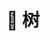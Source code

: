 
# 🌲 树
<STree :data="data"></STree>
<script setup>
import STree from '../../src/tree/src/tree'
import '../../src/tree/styles/tree.scss'
  import { ref } from 'vue'
  const data = ref([
    {
      label: 'docs',
      id: 'docs'
    },
    {
      label: 'packages',
      id: 'packages',
      expanded: true,
      children: [
        {
          label: 'plugin-vue',
          id: 'plugin-vue'
        },
        {
          label: 'vite',
          id: 'vite',
          expanded: true,
          children: [
            {
              label: 'src',
              id: 'src'
            },
            {
              label: 'README.md',
              id: 'README.md'
            }
          ]
        }
      ]
    },
    {
      label: 'scripts',
      id: 'scripts',
      children: [
        {
          label: 'release.ts',
          id: 'release.ts'
        },
        {
          label: 'verifyCommit.ts',
          id: 'verifyCommit.ts'
        }
      ]
    },
    {
      label: 'pnpm-workspace.yaml',
      id: 'pnpm-workspace.yaml'
    }
  ])
</script>
<style>
  @tailwind base;
  @tailwind components;
  @tailwind utilities;
  
</style>